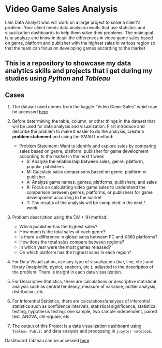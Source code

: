 # Video Game Sales Analysis
I am Data Analyst who will work on a large project to solve a client's problem. Your client needs data analysis results that use statistics and visualization dashboards to help them solve their problems. The main goal is to analyze and know in detail the differences in video game sales based on genre, platform and publisher with the highest sales in various region so that the team can focus on developing games according to the market

This is a repository to showcase my data analytics skills and projects that i get during my studies using *Python* and *Tableau*
---

## Cases
1. The dataset used comes from the kaggle "Video Game Sales" which can be accessed [here](https://www.kaggle.com/datasets/gregorut/videogamesales)

2. Before determining the table, column, or other things in the dataset that will be used for data analysis and visualization. First introduce and describe the problem to make it easier to do the analysis, create a **problem statement** and using the SMART method:
    - Problem Statement: Want to identify and explore sales by comparing sales based on genre, platform, publisher for game development according to the market in the next 1 week
      + S: Analyze the relationship between sales, genre, platform, popular publishers
      + M: Calculate sales comparisons based on genre, platform or publisher
      + A: Analyze game names, genres, platforms, publishers, and sales
      + R: Focus on calculating video game sales to understand the comparison between genres, platforms, or publishers for game development according to the market
      + T: The results of the analysis will be completed in the next 1 week.

3. Problem description using the 5W + 1H method:
   + Which publisher has the highest sales?
   + How much is the total sales of each genre?
   + Is there a difference in global sales between PC and X360 platforms?
   + How does the total sales compare between regions?
   + In which year were the most games released?
   + On which platform has the highest sales in each region?

4. For Data Visualization, use any type of visualization (bar, line, etc.) and library (matplotlib, pyplot, seaborn, etc.), adjusted to the description of the problem. There is insight in each data visualization.

5. For Descriptive Statistics, there are calculations or descriptive statistical analysis such as central tendency, measure of variance, outlier analysis, distribution, etc.

6. For Inferential Statistics, there are calculations/analyses of inferential statistics such as confidence intervals, statistical significance, statistical testing, hypothesis testing: one sample, two sample independent, paired test, ANOVA, chi-square, etc.

7. The output of this Project is a data visualization dashboard using `Tableau Public` and data analysis and processing in `jupyter notebook`.

Dashboard Tableau can be accessed [here](https://public.tableau.com/app/profile/nabilah.putri.intaka1611/viz/VideoGameSalesDashboard_17376436610220/Dashboard?publish=yes)
